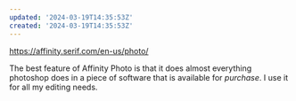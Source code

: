 ```yaml
---
updated: '2024-03-19T14:35:53Z'
created: '2024-03-19T14:35:53Z'
---
```

https://affinity.serif.com/en-us/photo/

The best feature of Affinity Photo is that it does almost everything photoshop does in a piece of software that is available for _purchase_. I use it for all my editing needs.